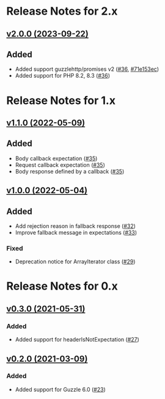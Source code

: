 # Release Notes for 2.x

## [v2.0.0 (2023-09-22)](https://github.com/easy-http/mock-builder/compare/v1.1.0...v2.0.0)

## Added
- Added support guzzlehttp/promises v2 ([#36](https://github.com/easy-http/mock-builder/pull/36), [#71e153ec](https://github.com/easy-http/mock-builder/commit/71e153ecbff090b1210019bf723a2bcfc3e4083b))
- Added support for  PHP 8.2, 8.3 ([#36](https://github.com/easy-http/mock-builder/pull/36))

# Release Notes for 1.x

## [v1.1.0 (2022-05-09)](https://github.com/easy-http/mock-builder/compare/v1.0.0...v1.1.0)

## Added
- Body callback expectation ([#35](https://github.com/easy-http/mock-builder/pull/35))
- Request callback expectation ([#35](https://github.com/easy-http/mock-builder/pull/35))
- Body response defined by a callback ([#35](https://github.com/easy-http/mock-builder/pull/35))

## [v1.0.0 (2022-05-04)](https://github.com/easy-http/mock-builder/compare/v0.3.0...v1.0.0)

## Added
- Add rejection reason in fallback response ([#32](https://github.com/easy-http/mock-builder/pull/32))
- Improve fallback message in expectations ([#33](https://github.com/easy-http/mock-builder/pull/33))

### Fixed
- Deprecation notice for ArrayIterator class ([#29](https://github.com/easy-http/mock-builder/pull/29))

# Release Notes for 0.x

## [v0.3.0 (2021-05-31)](https://github.com/easy-http/mock-builder/compare/v0.2.0...v0.3.0)

### Added
- Added support for headerIsNotExpectation ([#27](https://github.com/easy-http/mock-builder/pull/27))

## [v0.2.0 (2021-03-09)](https://github.com/easy-http/mock-builder/compare/v0.1.0...v0.2.0)

### Added
- Added support for Guzzle 6.0 ([#23](https://github.com/easy-http/mock-builder/pull/23))

